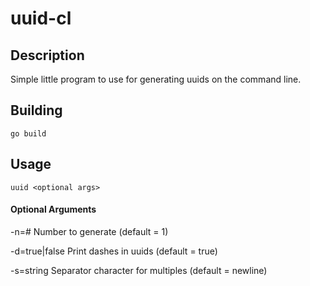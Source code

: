 # uuid-cl

## Description
Simple little program to use for generating uuids on the 
command line. 

## Building

```go build```


## Usage
```uuid <optional args>```


#### Optional Arguments

-n=# Number to generate (default = 1) 

-d=true|false Print dashes in uuids (default = true)

-s=string Separator character for multiples (default = newline)
